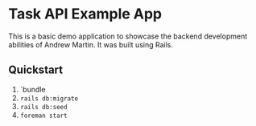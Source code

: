 # Task API Example App

This is a basic demo application to showcase the backend development abilities of Andrew Martin. It was built using Rails.

## Quickstart

1. `bundle
2. `rails db:migrate`
3. `rails db:seed`
4. `foreman start`

